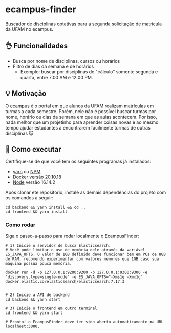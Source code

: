 # ecampus-finder

Buscador de disciplinas optativas para a segunda solicitação de matrícula da UFAM no ecampus.

## 👌 Funcionalidades

- Busca por nome de disciplinas, cursos ou horários
- Filtro de dias da semana e de horários
    - Exemplo: buscar por disciplinas de "cálculo" somente segunda e quarta, entre 7:00 AM e 12:00 PM. 

## 💡 Motivação

O [ecampus](https://ecampus.ufam.edu.br/) é o portal em que alunos da UFAM realizam matrículas em turmas a cada semestre. 
Porém, nele não é possível buscar turmas por nome, horário ou dias da semana em que as aulas acontecem.
Por isso, nada melhor que um projetinho para aprender coisas novas e ao mesmo tempo ajudar estudantes a encontrarem facilmente turmas de outras disciplinas 😺

## 🚀 Como executar

Certifique-se de que você tem os seguintes programas já instalados:

- [yarn](https://yarnpkg.com/getting-started/install) ou [NPM](https://docs.npmjs.com/cli/v8/configuring-npm/install)
- [Docker](https://docs.docker.com/desktop/install/linux-install/) versão 20.10.18
- [Node](https://nodejs.org/en/) versão 16.14.2

Após clonar ete repositório, instale as demais dependências do projeto com os comandos a seguir:
```
cd backend && yarn install && cd ..
cd frontend && yarn install
```

### Como rodar

Siga o passo-a-passo para rodar localmente o EcampusFinder:

```
# 1) Inicie o servidor de busca Elasticsearch.
# Você pode limitar o uso de memória dele através da variável ES_JAVA_OPTS. O valor de 1GB definido deve funcionar bem em PCs de 8GB de RAM, recomendo experimentar com valores menores que 1GB caso sua máquina possua pouca memória.

docker run -d -p 127.0.0.1:9200:9200 -p 127.0.0.1:9300:9300 -e "discovery.type=single-node" -e ES_JAVA_OPTS="-Xms1g -Xmx1g" docker.elastic.co/elasticsearch/elasticsearch:7.17.3


# 2) Inicie a API de backend
cd backend && yarn start 

# 3) Inicie o frontend em outro terminal
cd frontend && yarn start

# Pronto! o EcampusFinder deve ter sido aberto automaticamente na URL localhost:3000.
```
